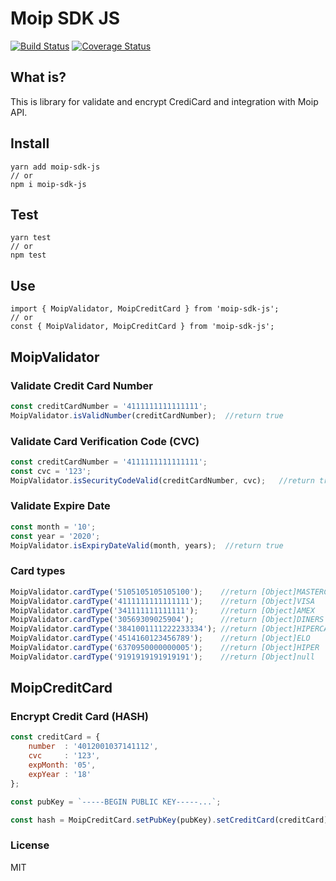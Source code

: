 Moip SDK JS
=============
[![Build Status](https://travis-ci.org/brunoosilva/moip-sdk-js.svg)](https://travis-ci.org/brunoosilva/moip-sdk-js) [![Coverage Status](https://coveralls.io/repos/github/brunoosilva/moip-sdk-js/badge.svg?branch=master)](https://coveralls.io/github/brunoosilva/moip-sdk-js?branch=master)

## What is?

This is library for validate and encrypt CrediCard and integration with Moip API.

## Install

```
yarn add moip-sdk-js
// or
npm i moip-sdk-js
```

## Test

```
yarn test
// or
npm test
```

## Use

```
import { MoipValidator, MoipCreditCard } from 'moip-sdk-js';
// or
const { MoipValidator, MoipCreditCard } from 'moip-sdk-js';
```

## MoipValidator

### Validate Credit Card Number
``` javascript
const creditCardNumber = '4111111111111111';
MoipValidator.isValidNumber(creditCardNumber);	//return true
```

### Validate Card Verification Code (CVC)
``` javascript
const creditCardNumber = '4111111111111111';
const cvc = '123';
MoipValidator.isSecurityCodeValid(creditCardNumber, cvc);	//return true
```

### Validate Expire Date
``` javascript
const month = '10';
const year = '2020';
MoipValidator.isExpiryDateValid(month, years);	//return true
```

### Card types
``` javascript
MoipValidator.cardType('5105105105105100');    //return [Object]MASTERCARD
MoipValidator.cardType('4111111111111111');    //return [Object]VISA
MoipValidator.cardType('341111111111111');     //return [Object]AMEX
MoipValidator.cardType('30569309025904');      //return [Object]DINERS
MoipValidator.cardType('3841001111222233334'); //return [Object]HIPERCARD
MoipValidator.cardType('4514160123456789');    //return [Object]ELO
MoipValidator.cardType('6370950000000005');    //return [Object]HIPER
MoipValidator.cardType('9191919191919191');    //return [Object]null
```

## MoipCreditCard

### Encrypt Credit Card (HASH)
``` javascript
const creditCard = {
	number  : '4012001037141112',
	cvc     : '123',
	expMonth: '05',
	expYear : '18'
};

const pubKey = `-----BEGIN PUBLIC KEY-----...`;

const hash = MoipCreditCard.setPubKey(pubKey).setCreditCard(creditCard).hash(); // Hash Base64
```

### License

MIT